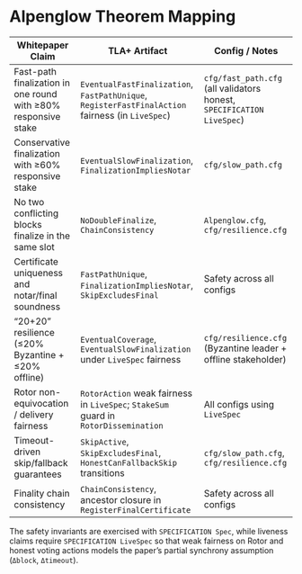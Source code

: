 # Alpenglow Theorem Mapping

| Whitepaper Claim | TLA+ Artifact | Config / Notes |
| ---------------- | ------------- | --------------- |
| Fast-path finalization in one round with ≥80% responsive stake | `EventualFastFinalization`, `FastPathUnique`, `RegisterFastFinalAction` fairness (in `LiveSpec`) | `cfg/fast_path.cfg` (all validators honest, `SPECIFICATION LiveSpec`)
| Conservative finalization with ≥60% responsive stake | `EventualSlowFinalization`, `FinalizationImpliesNotar` | `cfg/slow_path.cfg`
| No two conflicting blocks finalize in the same slot | `NoDoubleFinalize`, `ChainConsistency` | `Alpenglow.cfg`, `cfg/resilience.cfg`
| Certificate uniqueness and notar/final soundness | `FastPathUnique`, `FinalizationImpliesNotar`, `SkipExcludesFinal` | Safety across all configs
| “20+20” resilience (≤20% Byzantine + ≤20% offline) | `EventualCoverage`, `EventualSlowFinalization` under `LiveSpec` fairness | `cfg/resilience.cfg` (Byzantine leader + offline stakeholder)
| Rotor non-equivocation / delivery fairness | `RotorAction` weak fairness in `LiveSpec`; `StakeSum` guard in `RotorDissemination` | All configs using `LiveSpec`
| Timeout-driven skip/fallback guarantees | `SkipActive`, `SkipExcludesFinal`, `HonestCanFallbackSkip` transitions | `cfg/slow_path.cfg`, `cfg/resilience.cfg`
| Finality chain consistency | `ChainConsistency`, ancestor closure in `RegisterFinalCertificate` | Safety across all configs

The safety invariants are exercised with `SPECIFICATION Spec`, while liveness claims require `SPECIFICATION LiveSpec` so that weak fairness on Rotor and honest voting actions models the paper’s partial synchrony assumption (`Δblock`, `Δtimeout`).
